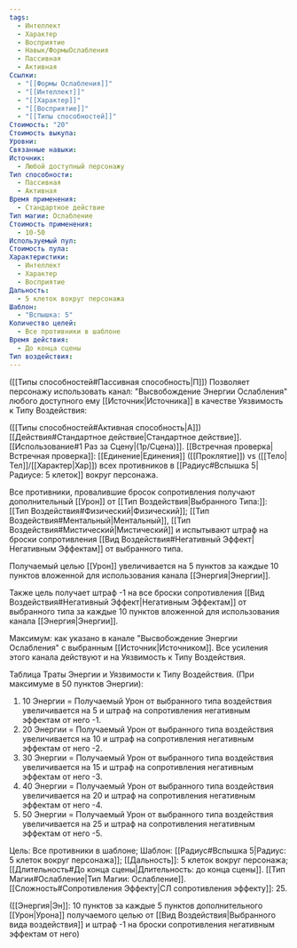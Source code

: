 ```yaml
---
tags:
  - Интеллект
  - Характер
  - Восприятие
  - Навык/ФормыОслабления
  - Пассивная
  - Активная
Ссылки:
  - "[[Формы Ослабления]]"
  - "[[Интеллект]]"
  - "[[Характер]]"
  - "[[Восприятие]]"
  - "[[Типы способностей]]"
Стоимость: "20"
Стоимость выкупа: 
Уровни: 
Связанные навыки: 
Источник:
  - Любой доступный персонажу
Тип способности:
  - Пассивная
  - Активная
Время применения:
  - Стандартное действие
Тип магии: Ослабление
Стоимость применения:
  - 10-50
Используемый пул: 
Стоимость пула: 
Характеристики:
  - Интеллект
  - Характер
  - Восприятие
Дальность:
  - 5 клеток вокруг персонажа
Шаблон:
  - "Вспышка: 5"
Количество целей:
  - Все противники в шаблоне
Время действия:
  - До конца сцены
Тип воздействия:
---
```

([[Типы способностей#Пассивная способность|П]]) Позволяет персонажу использовать канал: "Высвобождение Энергии Ослабления" любого доступного ему [[Источник|Источника]] в качестве Уязвимость к Типу Воздействия:

([[Типы способностей#Активная способность|А]]) [[Действия#Стандартное действие|Стандартное действие]]. [[Использование#1 Раз за Сцену|(1р/Сцена)]]. [[Встречная проверка|Встречная проверка]]: [[Единение|Единения]] ([[Проклятие]]) vs ([[Тело|Тел]]/[[Характер|Хар]]) всех противников в [[Радиус#Вспышка 5|Радиусе: 5 клеток]] вокруг персонажа. 

Все противники, провалившие бросок сопротивления получают дополнительный [[Урон]] от [[Тип Воздействия|Выбранного Типа:]]: [[Тип Воздействия#Физический|Физический]]; [[Тип Воздействия#Ментальный|Ментальный]], [[Тип Воздействия#Мистический|Мистический]] и испытывают штраф на броски сопротивления [[Вид Воздействия#Негативный Эффект|Негативным Эффектам]] от выбранного типа.

Получаемый целью [[Урон]] увеличивается на 5 пунктов за каждые 10 пунктов вложенной для использования канала [[Энергия|Энергии]]. 

Также цель получает штраф -1 на все броски сопротивления [[Вид Воздействия#Негативный Эффект|Негативным Эффектам]] от выбранного типа за каждые 10 пунктов вложенной для использования канала [[Энергия|Энергии]]. 
 
Максимум: как указано в канале "Высвобождение Энергии Ослабления" с выбранным [[Источник|Источником]]. Все усиления этого канала действуют и на Уязвимость к Типу Воздействия.

Таблица Траты Энергии и Уязвимости к Типу Воздействия.
(При максимуме в 50 пунктов Энергии):

1. 10 Энергии = Получаемый Урон от выбранного типа воздействия увеличивается на 5 и штраф на сопротивления негативным эффектам от него -1. 
2. 20 Энергии = Получаемый Урон от выбранного типа воздействия увеличивается на 10 и штраф на сопротивления негативным эффектам от него -2. 
3. 30 Энергии = Получаемый Урон от выбранного типа воздействия увеличивается на 15 и штраф на сопротивления негативным эффектам от него -3. 
4. 40 Энергии = Получаемый Урон от выбранного типа воздействия увеличивается на 20 и штраф на сопротивления негативным эффектам от него -4. 
5. 50 Энергии = Получаемый Урон от выбранного типа воздействия увеличивается на 25 и штраф на сопротивления негативным эффектам от него -5. 

Цель: Все противники в шаблоне; Шаблон: [[Радиус#Вспышка 5|Радиус: 5 клеток вокруг персонажа]]; [[Дальность]]: 5 клеток вокруг персонажа; [[Длительность#До конца сцены|Длительность: до конца сцены]]. [[Тип Магии#Ослабление|Тип Магии: Ослабление]]. [[Сложность#Cопротивления Эффекту|СЛ сопротивления эффекту]]: 25.

([[Энергия|Эн]]: 10 пунктов за каждые 5 пунктов дополнительного [[Урон|Урона]] получаемого целью от [[Вид Воздействия|Выбранного вида воздействия]] и штраф -1 на броски сопротивления негативным эффектам от него)